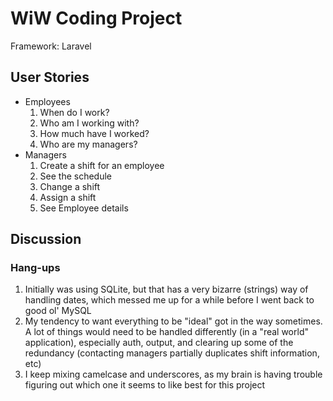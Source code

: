 # WiW Coding Project

Framework: Laravel

## User Stories
* Employees
  1. When do I work?
  2. Who am I working with?
  3. How much have I worked?
  4. Who are my managers?
* Managers
  1. Create a shift for an employee
  2. See the schedule
  3. Change a shift
  4. Assign a shift
  5. See Employee details

## Discussion

### Hang-ups
1. Initially was using SQLite, but that has a very bizarre (strings) way of handling dates, which messed me up for a while before I went back to good ol' MySQL
2. My tendency to want everything to be "ideal" got in the way sometimes. A lot of things would need to be handled differently (in a "real world" application), especially auth, output, and clearing up some of the redundancy (contacting managers partially duplicates shift information, etc)
3. I keep mixing camelcase and underscores, as my brain is having trouble figuring out which one it seems to like best for this project
